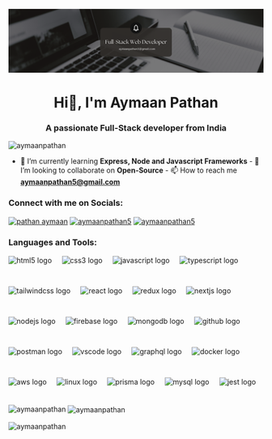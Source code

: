 ![logo](https://github.com/AymaanPathan/AymaanPathan/blob/master/banner.png)

<h1 align="center">Hi👋, I'm Aymaan Pathan</h1>
<h3 align="center">A passionate Full-Stack developer from India</h3>

<p align="left">
  <img
    src="https://komarev.com/ghpvc/?username=aymaanpathan&label=Profile%20views&color=0e75b6&style=flat"
    alt="aymaanpathan"
  />
</p>

- 🌱 I’m currently learning
**Express, Node and Javascript Frameworks** - 👯 I’m looking to collaborate on
**Open-Source** - 📫 How to reach me **aymaanpathan5@gmail.com**

<h3 align="left">Connect with me on Socials:</h3>
<p align="left">
  <a href="https://linkedin.com/in/pathan-aymaan" target="blank"
    ><img
      align="center"
      src="https://raw.githubusercontent.com/rahuldkjain/github-profile-readme-generator/master/src/images/icons/Social/linked-in-alt.svg"
      alt="pathan aymaan"
      height="30"
      width="40"
  /></a>
  <a href="https://instagram.com/aymaanpathan5" target="blank"
    ><img
      align="center"
      src="https://raw.githubusercontent.com/rahuldkjain/github-profile-readme-generator/master/src/images/icons/Social/instagram.svg"
      alt="aymaanpathan5"
      height="30"
      width="40"
  /></a>
  <a href="https://leetcode.com/u/pathanaymaan8/" target="blank"
    ><img
      align="center"
      src="https://raw.githubusercontent.com/rahuldkjain/github-profile-readme-generator/master/src/images/icons/Social/leet-code.svg"
      alt="aymaanpathan5"
      height="30"
      width="40"
  /></a>
</p>

<h3 align="left">Languages and Tools:</h3>
<div align="left" style="display: flex; flex-wrap: wrap; gap: 20px;">
  <img src="https://cdn.jsdelivr.net/gh/devicons/devicon/icons/html5/html5-original.svg" height="40" alt="html5 logo" />
  <img src="https://cdn.jsdelivr.net/gh/devicons/devicon/icons/css3/css3-original.svg" height="40" alt="css3 logo" />
  <img src="https://cdn.jsdelivr.net/gh/devicons/devicon/icons/javascript/javascript-original.svg" height="40" alt="javascript logo" />
  <img src="https://cdn.jsdelivr.net/gh/devicons/devicon/icons/typescript/typescript-original.svg" height="40" alt="typescript logo" />
  <img src="https://skillicons.dev/icons?i=tailwind" height="40" alt="tailwindcss logo" />
  <img src="https://cdn.jsdelivr.net/gh/devicons/devicon/icons/react/react-original.svg" height="40" alt="react logo" />
  <img src="https://cdn.jsdelivr.net/gh/devicons/devicon/icons/redux/redux-original.svg" height="40" alt="redux logo" />
  <img src="https://cdn.jsdelivr.net/gh/devicons/devicon/icons/nextjs/nextjs-original.svg" height="40" alt="nextjs logo" />
  <img src="https://cdn.jsdelivr.net/gh/devicons/devicon/icons/nodejs/nodejs-original.svg" height="40" alt="nodejs logo" />
  <img src="https://cdn.jsdelivr.net/gh/devicons/devicon/icons/firebase/firebase-plain.svg" height="40" alt="firebase logo" />
  <img src="https://skillicons.dev/icons?i=mongodb" height="40" alt="mongodb logo" />
  <img src="https://skillicons.dev/icons?i=github" height="40" alt="github logo" />
  <img src="https://skillicons.dev/icons?i=postman" height="40" alt="postman logo" />
  <img src="https://cdn.jsdelivr.net/gh/devicons/devicon/icons/vscode/vscode-original.svg" height="40" alt="vscode logo" />
  <img src="https://skillicons.dev/icons?i=graphql" height="40" alt="graphql logo" />
  <img src="https://skillicons.dev/icons?i=docker" height="40" alt="docker logo" />
  <img src="https://skillicons.dev/icons?i=aws" height="40" alt="aws logo" />
  <img src="https://skillicons.dev/icons?i=linux" height="40" alt="linux logo" />
  <img src="https://skillicons.dev/icons?i=prisma" height="40" alt="prisma logo" />
  <img src="https://skillicons.dev/icons?i=mysql" height="40" alt="mysql logo" />
  <img src="https://skillicons.dev/icons?i=jest" height="40" alt="jest logo" />
</div>


<p>
  <img
    align="left"
    src="https://github-readme-stats.vercel.app/api/top-langs?username=aymaanpathan&show_icons=true&locale=en&layout=compact"
    alt="aymaanpathan"
  />
</p>

<p>
  &nbsp;<img
    align="center"
    src="https://github-readme-stats.vercel.app/api?username=aymaanpathan&show_icons=true&locale=en"
    alt="aymaanpathan"
  />
</p>

<p>
  <img
    align="center"
    src="https://github-readme-streak-stats.herokuapp.com/?user=aymaanpathan&"
    alt="aymaanpathan"
  />
</p>

